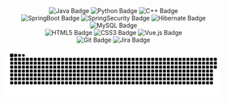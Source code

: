 
<div align="center">

## 

![Java Badge](https://img.shields.io/badge/Java-007396?style=flat&logo=Java&logoColor=white)
![Python Badge](https://img.shields.io/badge/Python-3776AB?style=flat&logo=python&logoColor=white)
![C++ Badge](https://img.shields.io/badge/C++-00599C?style=flat&logo=cplusplus&logoColor=white)
<br>
![SpringBoot Badge](https://img.shields.io/badge/Spring%20Boot-6DB33F?style=flat&logo=springboot&logoColor=white)
![SpringSecurity Badge](https://img.shields.io/badge/Spring%20Security-6DB33F?style=flat&logo=springsecurity&logoColor=white)
![Hibernate Badge](https://img.shields.io/badge/Hibernate-59666C?style=flat&logo=hibernate)
![MySQL Badge](https://img.shields.io/badge/MySQL-4479A1?style=flat&logo=MySQL&logoColor=white)
<br>
![HTML5 Badge](https://img.shields.io/badge/HTML5-E34F26?style=flat&logo=HTML5&logoColor=white)
![CSS3 Badge](https://img.shields.io/badge/CSS3-1572B6?style=flat&logo=CSS3&logoColor=white)
![Vue.js Badge](https://img.shields.io/badge/Vue.js-4FC08D?style=flat&logo=vue.js&logoColor=white)
<br>
![Git Badge](https://img.shields.io/badge/Git-F05032?style=flat&logo=git&logoColor=white)
![Jira Badge](https://img.shields.io/badge/Jira-0052CC?style=flat&logo=jira&logoColor=white)

<!-- 잔디 먹는 뱀 -->
<img src="https://github.com/tneserp/tneserp/blob/output/github-contribution-grid-snake.svg"/>



</div>
